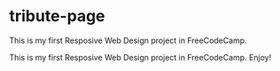 # tribute-page
This is my first Resposive Web Design project in FreeCodeCamp.


This is my first Resposive Web Design project in FreeCodeCamp.
Enjoy!

